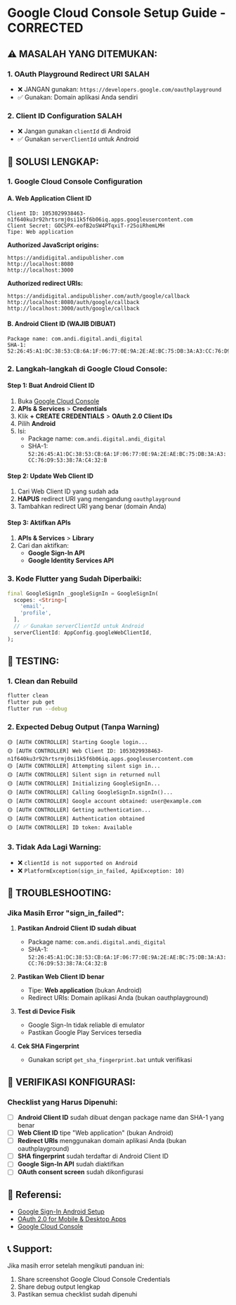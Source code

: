# Google Cloud Console Setup Guide - CORRECTED

## ⚠️ MASALAH YANG DITEMUKAN:

### 1. **OAuth Playground Redirect URI SALAH**

- ❌ JANGAN gunakan: `https://developers.google.com/oauthplayground`
- ✅ Gunakan: Domain aplikasi Anda sendiri

### 2. **Client ID Configuration SALAH**

- ❌ Jangan gunakan `clientId` di Android
- ✅ Gunakan `serverClientId` untuk Android

## 🔧 SOLUSI LENGKAP:

### 1. **Google Cloud Console Configuration**

#### A. Web Application Client ID

```
Client ID: 1053029938463-n1f640ku3r92hrtsrmj0si1k5f6b06iq.apps.googleusercontent.com
Client Secret: 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
Tipe: Web application
```

**Authorized JavaScript origins:**

```
https://andidigital.andipublisher.com
http://localhost:8080
http://localhost:3000
```

**Authorized redirect URIs:**

```
https://andidigital.andipublisher.com/auth/google/callback
http://localhost:8080/auth/google/callback
http://localhost:3000/auth/google/callback
```

#### B. Android Client ID (WAJIB DIBUAT)

```
Package name: com.andi.digital.andi_digital
SHA-1: 52:26:45:A1:DC:38:53:CB:6A:1F:06:77:0E:9A:2E:AE:BC:75:DB:3A:A3:CC:76:D9:53:38:7A:C4:32:B
```

### 2. **Langkah-langkah di Google Cloud Console:**

#### Step 1: Buat Android Client ID

1. Buka [Google Cloud Console](https://console.cloud.google.com/)
2. **APIs & Services** > **Credentials**
3. Klik **+ CREATE CREDENTIALS** > **OAuth 2.0 Client IDs**
4. Pilih **Android**
5. Isi:
   - Package name: `com.andi.digital.andi_digital`
   - SHA-1: `52:26:45:A1:DC:38:53:CB:6A:1F:06:77:0E:9A:2E:AE:BC:75:DB:3A:A3:CC:76:D9:53:38:7A:C4:32:B`

#### Step 2: Update Web Client ID

1. Cari Web Client ID yang sudah ada
2. **HAPUS** redirect URI yang mengandung `oauthplayground`
3. Tambahkan redirect URI yang benar (domain Anda)

#### Step 3: Aktifkan APIs

1. **APIs & Services** > **Library**
2. Cari dan aktifkan:
   - **Google Sign-In API**
   - **Google Identity Services API**

### 3. **Kode Flutter yang Sudah Diperbaiki:**

```dart
final GoogleSignIn _googleSignIn = GoogleSignIn(
  scopes: <String>[
    'email',
    'profile',
  ],
  // ✅ Gunakan serverClientId untuk Android
  serverClientId: AppConfig.googleWebClientId,
);
```

## 🧪 TESTING:

### 1. **Clean dan Rebuild**

```bash
flutter clean
flutter pub get
flutter run --debug
```

### 2. **Expected Debug Output (Tanpa Warning)**

```
🟡 [AUTH CONTROLLER] Starting Google login...
🟡 [AUTH CONTROLLER] Web Client ID: 1053029938463-n1f640ku3r92hrtsrmj0si1k5f6b06iq.apps.googleusercontent.com
🟡 [AUTH CONTROLLER] Attempting silent sign in...
🟡 [AUTH CONTROLLER] Silent sign in returned null
🟡 [AUTH CONTROLLER] Initializing GoogleSignIn...
🟡 [AUTH CONTROLLER] Calling GoogleSignIn.signIn()...
🟡 [AUTH CONTROLLER] Google account obtained: user@example.com
🟡 [AUTH CONTROLLER] Getting authentication...
🟡 [AUTH CONTROLLER] Authentication obtained
🟡 [AUTH CONTROLLER] ID token: Available
```

### 3. **Tidak Ada Lagi Warning:**

- ❌ `clientId is not supported on Android`
- ❌ `PlatformException(sign_in_failed, ApiException: 10)`

## 🚨 TROUBLESHOOTING:

### **Jika Masih Error "sign_in_failed":**

1. **Pastikan Android Client ID sudah dibuat**

   - Package name: `com.andi.digital.andi_digital`
   - SHA-1: `52:26:45:A1:DC:38:53:CB:6A:1F:06:77:0E:9A:2E:AE:BC:75:DB:3A:A3:CC:76:D9:53:38:7A:C4:32:B`

2. **Pastikan Web Client ID benar**

   - Tipe: **Web application** (bukan Android)
   - Redirect URIs: Domain aplikasi Anda (bukan oauthplayground)

3. **Test di Device Fisik**

   - Google Sign-In tidak reliable di emulator
   - Pastikan Google Play Services tersedia

4. **Cek SHA Fingerprint**
   - Gunakan script `get_sha_fingerprint.bat` untuk verifikasi

## 📱 VERIFIKASI KONFIGURASI:

### **Checklist yang Harus Dipenuhi:**

- [ ] **Android Client ID** sudah dibuat dengan package name dan SHA-1 yang benar
- [ ] **Web Client ID** tipe "Web application" (bukan Android)
- [ ] **Redirect URIs** menggunakan domain aplikasi Anda (bukan oauthplayground)
- [ ] **SHA fingerprint** sudah terdaftar di Android Client ID
- [ ] **Google Sign-In API** sudah diaktifkan
- [ ] **OAuth consent screen** sudah dikonfigurasi

## 🔗 Referensi:

- [Google Sign-In Android Setup](https://developers.google.com/identity/sign-in/android/start)
- [OAuth 2.0 for Mobile & Desktop Apps](https://developers.google.com/identity/protocols/oauth2/native-app)
- [Google Cloud Console](https://console.cloud.google.com/)

## 📞 Support:

Jika masih error setelah mengikuti panduan ini:

1. Share screenshot Google Cloud Console Credentials
2. Share debug output lengkap
3. Pastikan semua checklist sudah dipenuhi
